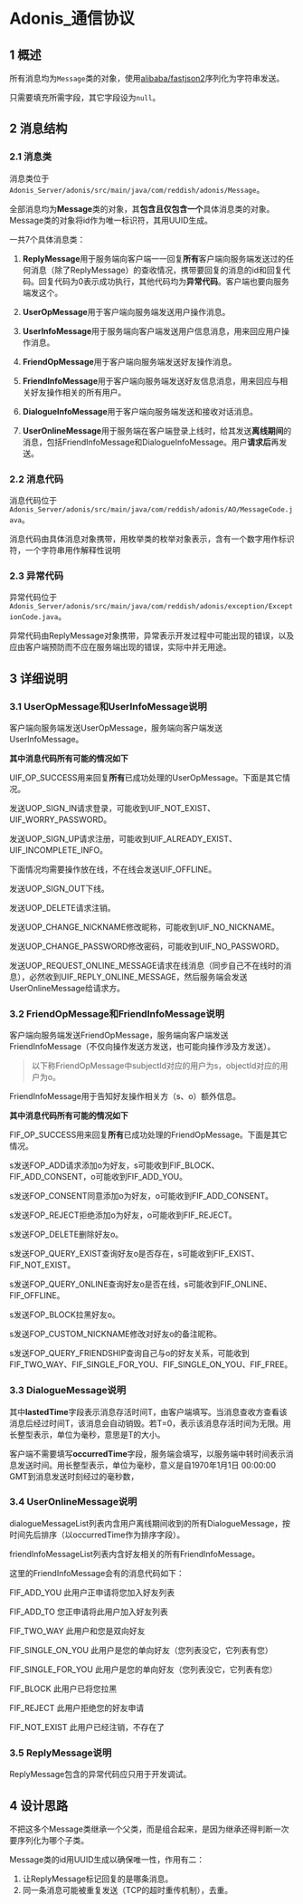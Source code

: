 # Adonis_通信协议

## 1 概述

所有消息均为`Message`类的对象，使用[alibaba/fastjson2](https://github.com/alibaba/fastjson2)序列化为字符串发送。

只需要填充所需字段，其它字段设为`null`。

## 2 消息结构

### 2.1 消息类

消息类位于`Adonis_Server/adonis/src/main/java/com/reddish/adonis/Message`。

全部消息均为**Message**类的对象，其**包含且仅包含一个**具体消息类的对象。Message类的对象将id作为唯一标识符，其用UUID生成。

一共7个具体消息类：

1. **ReplyMessage**用于服务端向客户端一一回复**所有**客户端向服务端发送过的任何消息（除了ReplyMessage）的查收情况，携带要回复的消息的id和回复代码。回复代码为0表示成功执行，其他代码均为**异常代码**。客户端也要向服务端发这个。

2. **UserOpMessage**用于客户端向服务端发送用户操作消息。

3. **UserInfoMessage**用于服务端向客户端发送用户信息消息，用来回应用户操作消息。

4. **FriendOpMessage**用于客户端向服务端发送好友操作消息。

5. **FriendInfoMessage**用于客户端向服务端发送好友信息消息，用来回应与相关好友操作相关的所有用户。

6. **DialogueInfoMessage**用于客户端向服务端发送和接收对话消息。

7. **UserOnlineMessage**用于服务端在客户端登录上线时，给其发送**离线期间**的消息，包括FriendInfoMessage和DialogueInfoMessage。用户**请求后**再发送。

### 2.2 消息代码

消息代码位于`Adonis_Server/adonis/src/main/java/com/reddish/adonis/AO/MessageCode.java`。

消息代码由具体消息对象携带，用枚举类的枚举对象表示，含有一个数字用作标识符，一个字符串用作解释性说明

### 2.3 异常代码

异常代码位于`Adonis_Server/adonis/src/main/java/com/reddish/adonis/exception/ExceptionCode.java`。

异常代码由ReplyMessage对象携带，异常表示开发过程中可能出现的错误，以及应由客户端预防而不应在服务端出现的错误，实际中并无用途。

## 3 详细说明

### 3.1 UserOpMessage和UserInfoMessage说明

客户端向服务端发送UserOpMessage，服务端向客户端发送UserInfoMessage。

**其中消息代码所有可能的情况如下**

UIF_OP_SUCCESS用来回复**所有**已成功处理的UserOpMessage。下面是其它情况。

发送UOP_SIGN_IN请求登录，可能收到UIF_NOT_EXIST、UIF_WORRY_PASSWORD。

发送UOP_SIGN_UP请求注册，可能收到UIF_ALREADY_EXIST、UIF_INCOMPLETE_INFO。

下面情况均需要操作放在线，不在线会发送UIF_OFFLINE。

发送UOP_SIGN_OUT下线。

发送UOP_DELETE请求注销。

发送UOP_CHANGE_NICKNAME修改昵称，可能收到UIF_NO_NICKNAME。

发送UOP_CHANGE_PASSWORD修改密码，可能收到UIF_NO_PASSWORD。

发送UOP_REQUEST_ONLINE_MESSAGE请求在线消息（同步自己不在线时的消息），必然收到UIF_REPLY_ONLINE_MESSAGE，然后服务端会发送UserOnlineMessage给请求方。

### 3.2 FriendOpMessage和FriendInfoMessage说明

客户端向服务端发送FriendOpMessage，服务端向客户端发送FriendInfoMessage（不仅向操作发送方发送，也可能向操作涉及方发送）。

> 以下称FriendOpMessage中subjectId对应的用户为s，objectId对应的用户为o。

FriendInfoMessage用于告知好友操作相关方（s、o）额外信息。

**其中消息代码所有可能的情况如下**

FIF_OP_SUCCESS用来回复**所有**已成功处理的FriendOpMessage。下面是其它情况。

s发送FOP_ADD请求添加o为好友，s可能收到FIF_BLOCK、FIF_ADD_CONSENT，o可能收到FIF_ADD_YOU。

s发送FOP_CONSENT同意添加o为好友，o可能收到FIF_ADD_CONSENT。

s发送FOP_REJECT拒绝添加o为好友，o可能收到FIF_REJECT。

s发送FOP_DELETE删除好友o。

s发送FOP_QUERY_EXIST查询好友o是否存在，s可能收到FIF_EXIST、FIF_NOT_EXIST。

s发送FOP_QUERY_ONLINE查询好友o是否在线，s可能收到FIF_ONLINE、FIF_OFFLINE。

s发送FOP_BLOCK拉黑好友o。

s发送FOP_CUSTOM_NICKNAME修改对好友o的备注昵称。

s发送FOP_QUERY_FRIENDSHIP查询自己与o的好友关系，可能收到FIF_TWO_WAY、FIF_SINGLE_FOR_YOU、FIF_SINGLE_ON_YOU、FIF_FREE。

### 3.3 DialogueMessage说明

其中**lastedTime**字段表示消息存活时间T，由客户端填写。当消息查收方查看该消息后经过时间T，该消息会自动销毁。若T=0，表示该消息存活时间为无限。用长整型表示，单位为毫秒，意思是T的大小。

客户端不需要填写**occurredTime**字段，服务端会填写，以服务端中转时间表示消息发送时间。用长整型表示，单位为毫秒，意义是自1970年1月1日 00:00:00 GMT到消息发送时刻经过的毫秒数，

### 3.4 UserOnlineMessage说明

dialogueMessageList列表内含用户离线期间收到的所有DialogueMessage，按时间先后排序（以occurredTime作为排序字段）。

friendInfoMessageList列表内含好友相关的所有FriendInfoMessage。

这里的FriendInfoMessage会有的消息代码如下：

FIF_ADD_YOU 此用户正申请将您加入好友列表

FIF_ADD_TO 您正申请将此用户加入好友列表

FIF_TWO_WAY 此用户和您是双向好友

FIF_SINGLE_ON_YOU 此用户是您的单向好友（您列表没它，它列表有您）

FIF_SINGLE_FOR_YOU 此用户是您的单向好友（您列表没它，它列表有您）

FIF_BLOCK 此用户已将您拉黑

FIF_REJECT 此用户拒绝您的好友申请

FIF_NOT_EXIST 此用户已经注销，不存在了

### 3.5 ReplyMessage说明

ReplyMessage包含的异常代码应只用于开发调试。

## 4 设计思路

不把这多个Message类继承一个父类，而是组合起来，是因为继承还得判断一次要序列化为哪个子类。

Message类的id用UUID生成以确保唯一性，作用有二：

1. 让ReplyMessage标记回复的是哪条消息。
2. 同一条消息可能被重复发送（TCP的超时重传机制），去重。

